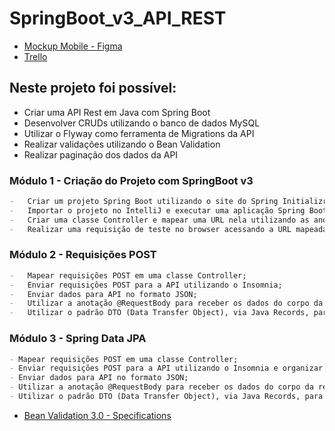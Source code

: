 # SpringBoot_v3_API_REST

-	[Mockup Mobile - Figma](https://www.figma.com/file/N4CgpJqsg7gjbKuDmra3EV/Voll.med?node-id=45%3A3017&t=AOkfskcNyjPEaq5T-0)
-	[Trello](https://trello.com/b/O0lGCsKb/api-voll-med)

## Neste projeto foi possível: 
- Criar uma API Rest em Java com Spring Boot
- Desenvolver CRUDs utilizando o banco de dados MySQL
- Utilizar o Flyway como ferramenta de Migrations da API
- Realizar validações utilizando o Bean Validation
- Realizar paginação dos dados da API

### Módulo 1 - Criação do Projeto com SpringBoot v3

```md
-	Criar um projeto Spring Boot utilizando o site do Spring Initializr;
-	Importar o projeto no IntelliJ e executar uma aplicação Spring Boot pela classe contendo o método main;
-	Criar uma classe Controller e mapear uma URL nela utilizando as anotações @RestController e @RequestMapping;
-	Realizar uma requisição de teste no browser acessando a URL mapeada no Controller.
```

### Módulo 2 - Requisições POST

```md
-	Mapear requisições POST em uma classe Controller;
-	Enviar requisições POST para a API utilizando o Insomnia;
-	Enviar dados para API no formato JSON;
-	Utilizar a anotação @RequestBody para receber os dados do corpo da requisição em um parâmetro no Controller;
-	Utilizar o padrão DTO (Data Transfer Object), via Java Records, para representar os dados recebidos em uma requisição POST.
```

### Módulo 3 - Spring Data JPA

```md
- Mapear requisições POST em uma classe Controller;
- Enviar requisições POST para a API utilizando o Insomnia e organizar estas requisições por projeto;
- Enviar dados para API no formato JSON;
- Utilizar a anotação @RequestBody para receber os dados do corpo da requisição em um parâmetro no Controller;
- Utilizar o padrão DTO (Data Transfer Object), via Java Records, para representar os dados recebidos em uma requisição POST.
```
-	[Bean Validation 3.0 - Specifications](https://jakarta.ee/specifications/bean-validation/3.0/jakarta-bean-validation-spec-3.0.html#builtinconstraints)
